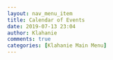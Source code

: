 ```yaml
---
layout: nav_menu_item
title: Calendar of Events
date: 2019-07-13 23:04
author: Klahanie
comments: true
categories: [Klahanie Main Menu]
---
```


